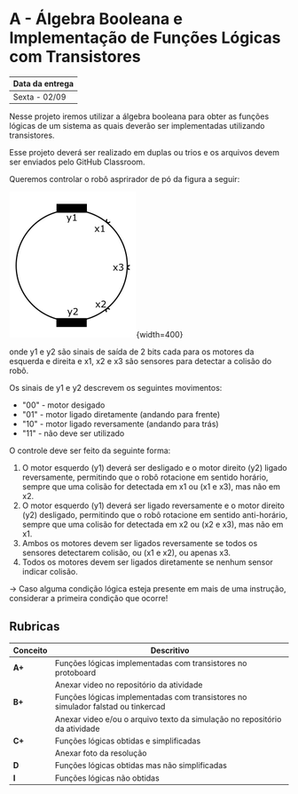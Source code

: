 # A - Álgebra Booleana e Implementação de Funções Lógicas com Transistores

| Data da entrega| 
|----------------|
| Sexta - 02/09 |

Nesse projeto iremos utilizar a álgebra booleana para obter as funções lógicas de um sistema as quais deverão ser implementadas utilizando transistores.

Esse projeto deverá ser realizado em duplas ou trios e os arquivos devem ser enviados pelo GitHub Classroom.

Queremos controlar o robô asprirador de pó da figura a seguir:

![](figs/A-Transistores/robo.png){width=400}

onde y1 e y2 são sinais de saída de 2 bits cada para os motores da esquerda e direita e x1, x2 e x3 são sensores para detectar a colisão do robô.

Os sinais de y1 e y2 descrevem os seguintes movimentos:

- "00" - motor desigado
- "01" - motor ligado diretamente (andando para frente)
- "10" - motor ligado reversamente (andando para trás)
- "11" - não deve ser utilizado

O controle deve ser feito da seguinte forma:

1. O motor esquerdo (y1) deverá ser desligado e o motor direito (y2) ligado reversamente, permitindo que o robô rotacione em sentido horário, sempre que uma colisão for detectada em x1 ou (x1 e x3), mas não em x2.
1. O motor esquerdo (y1) deverá ser ligado reversamente e o motor direito (y2) desligado, permitindo que o robô rotacione em sentido anti-horário, sempre que uma colisão for detectada em x2 ou (x2 e x3), mas não em x1.
1. Ambos os motores devem ser ligados reversamente se todos os sensores detectarem colisão, ou (x1 e x2), ou apenas x3.
1. Todos os motores devem ser ligados diretamente se nenhum sensor indicar colisão.

-> Caso alguma condição lógica esteja presente em mais de uma instrução, considerar a primeira condição que ocorre!

<!--
1. O motor esquerdo (y1) deverá ser ligado e o motor direito (y2) desligado, permitindo que o robô rotacione em sentido horário, sempre que um objeto for detectado em x1 e/ou x3, mas não em x2.
1. O motor esquerdo (y1) deverá ser desligado e o motor direito (y2) ligado, permitindo que o robô rotacione em sentido anti-horário, sempre que um objeto for detectado em x2 e/ou x3, mas não em x1.
1. Ambos os motores devem ser ligados se nenhum dos sensores detectar um objeto ou se x1 e x2 detectarem o objeto.
1. Todos os motores devem ser desligados se os três sensores detectarem um objeto.
-> Caso alguma condição lógica esteja presente em mais de uma instrução, considerar a primeira condição que ocorre!

-->

## Rubricas

| Conceito | Descritivo                                                  |
|----------|-------------------------------------------------------------|
| **A+**   | Funções lógicas implementadas com transistores no protoboard                     |
|          | Anexar video no repositório da atividade                    |
| **B+**   | Funções lógicas implementadas com transistores no simulador falstad ou tinkercad |
|          | Anexar video e/ou o arquivo texto da simulação no repositório da atividade       |
| **C+**   | Funções lógicas obtidas e simplificadas                     |
|          | Anexar foto da resolução                                    |
| **D**    | Funções lógicas obtidas mas não simplificadas               |
| **I**    | Funções lógicas não obtidas                                 |
